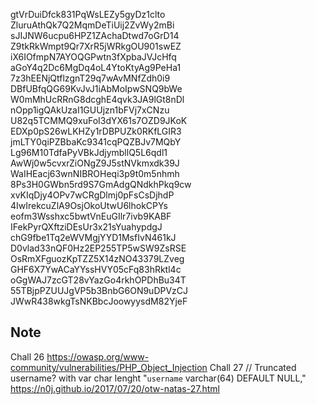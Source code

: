 gtVrDuiDfck831PqWsLEZy5gyDz1clto
ZluruAthQk7Q2MqmDeTiUij2ZvWy2mBi
sJIJNW6ucpu6HPZ1ZAchaDtwd7oGrD14
Z9tkRkWmpt9Qr7XrR5jWRkgOU901swEZ
iX6IOfmpN7AYOQGPwtn3fXpbaJVJcHfq
aGoY4q2Dc6MgDq4oL4YtoKtyAg9PeHa1
7z3hEENjQtflzgnT29q7wAvMNfZdh0i9
DBfUBfqQG69KvJvJ1iAbMoIpwSNQ9bWe
W0mMhUcRRnG8dcghE4qvk3JA9lGt8nDl
nOpp1igQAkUzaI1GUUjzn1bFVj7xCNzu
U82q5TCMMQ9xuFoI3dYX61s7OZD9JKoK
EDXp0pS26wLKHZy1rDBPUZk0RKfLGIR3
jmLTY0qiPZBbaKc9341cqPQZBJv7MQbY
Lg96M10TdfaPyVBkJdjymbllQ5L6qdl1
AwWj0w5cvxrZiONgZ9J5stNVkmxdk39J
WaIHEacj63wnNIBROHeqi3p9t0m5nhmh
8Ps3H0GWbn5rd9S7GmAdgQNdkhPkq9cw
xvKIqDjy4OPv7wCRgDlmj0pFsCsDjhdP
4IwIrekcuZlA9OsjOkoUtwU6lhokCPYs
eofm3Wsshxc5bwtVnEuGIlr7ivb9KABF
IFekPyrQXftziDEsUr3x21sYuahypdgJ
chG9fbe1Tq2eWVMgjYYD1MsfIvN461kJ
D0vlad33nQF0Hz2EP255TP5wSW9ZsRSE
OsRmXFguozKpTZZ5X14zNO43379LZveg
GHF6X7YwACaYYssHVY05cFq83hRktl4c
oGgWAJ7zcGT28vYazGo4rkhOPDhBu34T
55TBjpPZUUJgVP5b3BnbG6ON9uDPVzCJ
JWwR438wkgTsNKBbcJoowyysdM82YjeF

## Note
Chall 26
https://owasp.org/www-community/vulnerabilities/PHP_Object_Injection
Chall 27 // Truncated username? with var char lenght "`username` varchar(64) DEFAULT NULL,"
https://n0j.github.io/2017/07/20/otw-natas-27.html
